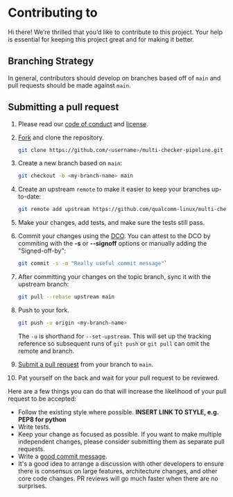 # Contributing to <qli-actions>

Hi there!
We’re thrilled that you’d like to contribute to this project.
Your help is essential for keeping this project great and for making it better.

## Branching Strategy

In general, contributors should develop on branches based off of `main` and pull requests should be made against `main`.

## Submitting a pull request

1. Please read our [code of conduct](CODE-OF-CONDUCT.md) and [license](LICENSE.txt).
1. [Fork](https://github.com/qualcomm-linux/multi-checker-pipeline/fork) and clone the repository.

    ```bash
    git clone https://github.com/<username>/multi-checker-pipeline.git
    ``` 

1. Create a new branch based on `main`:

    ```bash 
    git checkout -b <my-branch-name> main
    ```

1. Create an upstream `remote` to make it easier to keep your branches up-to-date:

    ```bash
    git remote add upstream https://github.com/qualcomm-linux/multi-checker-pipeline.git
    ```

1. Make your changes, add tests, and make sure the tests still pass.
1. Commit your changes using the [DCO](https://developercertificate.org/). You can attest to the DCO by commiting with the **-s** or **--signoff** options or manually adding the "Signed-off-by":

    ```bash
    git commit -s -m "Really useful commit message"`
    ```

1. After committing your changes on the topic branch, sync it with the upstream branch:

    ```bash
    git pull --rebase upstream main
    ```

1. Push to your fork.

    ```bash
    git push -u origin <my-branch-name>
    ```

    The `-u` is shorthand for `--set-upstream`. This will set up the tracking reference so subsequent runs of `git push` or `git pull` can omit the remote and branch.

1. [Submit a pull request](https://github.com/qualcomm-linux/multi-checker-pipeline/pulls) from your branch to `main`.
1. Pat yourself on the back and wait for your pull request to be reviewed.

Here are a few things you can do that will increase the likelihood of your pull request to be accepted:

- Follow the existing style where possible. **INSERT LINK TO STYLE, e.g. PEP8 for python**
- Write tests.
- Keep your change as focused as possible.
  If you want to make multiple independent changes, please consider submitting them as separate pull requests.
- Write a [good commit message](https://tbaggery.com/2008/04/19/a-note-about-git-commit-messages.html).
- It's a good idea to arrange a discussion with other developers to ensure there is consensus on large features, architecture changes, and other core code changes. PR reviews will go much faster when there are no surprises.
